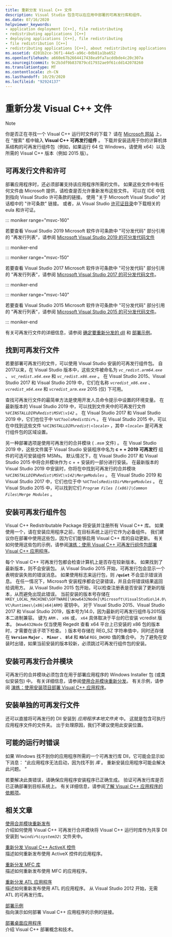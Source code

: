 ```yaml
---
title: 重新分发 Visual C++ 文件
description: Visual Studio 包含可以在应用中部署的可再发行库和组件。
ms.date: 07/16/2020
helpviewer_keywords:
- application deployment [C++], file redistributing
- redistributing applications [C++]
- deploying applications [C++], file redistributing
- file redistribution [C++]
- redistributing applications [C++], about redistributing applications
ms.assetid: d201b2ce-36f1-44e5-a96c-0db81a1ba652
ms.openlocfilehash: a660e67b2664417438ea9fa7acddbde4c20c307a
ms.sourcegitcommit: 9c2b3df9b837879cd17932ae9f61cdd142078260
ms.translationtype: MT
ms.contentlocale: zh-CN
ms.lasthandoff: 10/29/2020
ms.locfileid: "92924137"
---
```

# <a name="redistributing-visual-c-files"></a>重新分发 Visual C++ 文件

> [!NOTE]
> 你是否正在寻找一个 Visual C++ 运行时文件的下载？ 请在 [Microsoft 网站](https://www.microsoft.com/) 上，在 "搜索" 框中输入 **Visual C++ 可再发行组件** 。 下载并安装适用于你的计算机体系结构的可再发行组件包（例如，如果运行 64 位 Windows，请使用 x64）以及所需的 Visual C++ 版本（例如 2015 版）。

## <a name="redistributable-files-and-licensing"></a>可再发行文件和许可

部署应用程序时，还必须部署支持该应用程序所需的文件。 如果这些文件中有任何文件由 Microsoft 提供，请检查是否允许重新发布这些文件。 可以在 IDE 中找到指向 Visual Studio 许可条款的链接。 使用 "关于 Microsoft Visual Studio" 对话框中的 "许可条款" 链接。 或者，从 Visual Studio [许可证目录](https://visualstudio.microsoft.com/license-terms/)中下载相关的 eula 和许可证。

::: moniker range="msvc-160"

若要查看 Visual Studio 2019 Microsoft 软件许可条款中 "可分发代码" 部分引用的 "再发行列表"，请参阅 [Microsoft Visual Studio 2019 的可分发代码文件](/visualstudio/releases/2019/redistribution#-distributable-code-files-for-visual-studio-2019)

::: moniker-end

::: moniker range="msvc-150"

若要查看 Visual Studio 2017 Microsoft 软件许可条款中 "可分发代码" 部分引用的 "再发行列表"，请参阅 [Microsoft Visual Studio 2017 的可分发代码文件](/visualstudio/productinfo/2017-redistribution-vs#-distributable-code-files-for-visual-studio-2017)。

::: moniker-end

::: moniker range="msvc-140"

若要查看 Visual Studio 2015 Microsoft 软件许可条款中 "可分发代码" 部分引用的 "再发行列表"，请参阅 [Microsoft Visual Studio 2015 的可分发代码文件](/visualstudio/productinfo/2015-redistribution-vs#-distributable-code-files-for-visual-studio-2015)。

::: moniker-end

有关可再发行文件的详细信息，请参阅 [确定要重新分发的 dll](determining-which-dlls-to-redistribute.md) 和 [部署示例](deployment-examples.md)。

## <a name="locate-the-redistributable-files"></a>找到可再发行文件

若要部署可再发行的文件，可以使用 Visual Studio 安装的可再发行组件包。 自2017以来，在 Visual Studio 版本中，这些文件被命名为 *`vc_redist.arm64.exe`* 、 *`vc_redist.x64.exe`* 和 *`vc_redist.x86.exe`* 。 在 Visual Studio 2015、Visual Studio 2017 和 Visual Studio 2019 中，它们在名称 *`vcredist_x86.exe`* 、 *`vcredist_x64.exe`* 和 *`vcredist_arm.exe`* 2015 (仅) 下可用。

查找可再发行文件的最简单方法是使用开发人员命令提示中设置的环境变量。 在最新版本的 Visual Studio 2019 中，可以找到文件夹中的可再发行文件 *`%VCINSTALLDIR%Redist\MSVC\v142`* 。 在 Visual Studio 2017 和 Visual Studio 2019 中，它们也位于中 *`%VCToolsRedistDir%`* 。 在 Visual Studio 2015 中，可以在中找到这些文件 *`%VCINSTALLDIR%redist\<locale>`* ，其中 *`<locale>`* 是可再发行组件包的区域设置。

另一种部署选项是使用可再发行的合并模块 ( *`.msm`* 文件) 。 在 Visual Studio 2019 中，这些文件属于 Visual Studio 安装程序中名为 **c + + 2019 可再发行** 组件的可选可安装组件 MSMs。 默认情况下，在 Visual Studio 2017 和 Visual Studio 2015 中将合并模块作为 c + + 安装的一部分进行安装。 在最新版本的 Visual Studio 2019 中安装时，你将在中找到可再发行的合并模块 *`%VCINSTALLDIR%Redist\MSVC\v142\MergeModules`* 。 在 Visual Studio 2019 和 Visual Studio 2017 中，它们也位于中 *`%VCToolsRedistDir%MergeModules`* 。 在 Visual Studio 2015 中，可以找到它们 *`Program Files [(x86)]\Common Files\Merge Modules`* 。

## <a name="install-the-redistributable-packages"></a>安装可再发行组件包

Visual C++ Redistributable Package 将安装并注册所有 Visual C++ 库。 如果使用一个，请在安装应用程序之前，在目标系统上运行它作为必备组件。 我们建议你在部署中使用这些包，因为它们能够启用 Visual C++ 库的自动更新。 有关如何使用这些包的示例，请参阅[演练：使用 Visual C++ 可再发行组件包部署 Visual C++ 应用程序](deploying-visual-cpp-application-by-using-the-vcpp-redistributable-package.md)。

每个 Visual C++ 可再发行包都会检查计算机上是否存在较新版本。 如果找到了最新版本，则不会安装包。 从 Visual Studio 2015 开始，可再发行包会显示一个表明安装失败的错误消息。 如果使用标志来运行包，则 **`/quiet`** 不会显示错误消息。 在任一情况下，Microsoft 安装程序都会记录错误，并且会将错误结果返回给调用方。 从 Visual Studio 2015 包开始，可以检查注册表是否安装了更新的版本，从而避免出现此错误。 当前安装的版本号存储在 `HKEY_LOCAL_MACHINE\SOFTWARE[\Wow6432Node]\Microsoft\VisualStudio\14.0\VC\Runtimes\{x86|x64|ARM}` 密钥中。 对于 Visual Studio 2015、Visual Studio 2017 和 Visual Studio 2019，版本号为14.0，因为最新的可再发行组件与2015版本二进制兼容。 键为 `ARM` 、 `x86` 或， `x64` 具体取决于平台的已安装 vcredist 版本。  (`Wow6432Node` 仅当使用 Regedit 查看 x64 平台上已安装的 x86 包的版本时，才需要在该子项下检查。 ) 版本号存储在 REG_SZ 字符串值中，同时还存储在 **`Version`** **`Major`** 、 **`Minor`** 、 **`Bld`** 和 **`Rbld`** `REG_DWORD` 值的集合中。 为了避免在安装时出错，如果当前安装的版本较新，必须跳过可再发行组件包的安装。

## <a name="install-the-redistributable-merge-modules"></a>安装可再发行合并模块

可再发行的合并模块必须包含在用于部署应用程序的 Windows Installer 包 (或类似安装包) 中。 有关详细信息，请参阅[使用合并模块重新分发](redistributing-components-by-using-merge-modules.md)。 有关示例，请参阅 [演练：使用安装项目部署 Visual C++ 应用程序](walkthrough-deploying-a-visual-cpp-application-by-using-a-setup-project.md)。

## <a name="install-individual-redistributable-files"></a>安装单独的可再发行文件

还可以直接将可再发行的 Dll 安装到 *应用程序本地文件夹* 中。 这就是包含可执行应用程序文件的文件夹。 出于处理原因，我们不建议使用此安装位置。

## <a name="potential-run-time-errors"></a>可能的运行时错误

如果 Windows 找不到你的应用程序所需的一个可再发行库 Dll，它可能会显示如下消息： "此应用程序无法启动，因为找不到 *库* 。 重新安装应用程序可能会解决此问题。 "

若要解决此类错误，请确保应用程序安装程序已正确生成。 验证可再发行库是否已正确部署到目标系统上。 有关详细信息，请参阅[了解 Visual C++ 应用程序的依赖项](understanding-the-dependencies-of-a-visual-cpp-application.md)。

## <a name="related-articles"></a>相关文章

[使用合并模块重新发布](redistributing-components-by-using-merge-modules.md)\
介绍如何使用 Visual C++ 可再发行合并模块将 Visual C++ 运行时库作为共享 Dll 安装到 *`%windir%\system32\`* 文件夹中。

[重新分发 Visual C++ ActiveX 控件](redistributing-visual-cpp-activex-controls.md)\
描述如何重新发布使用 ActiveX 控件的应用程序。

[重新分发 MFC 库](redistributing-the-mfc-library.md)\
描述如何重新发布使用 MFC 的应用程序。

[重新分发 ATL 应用程序](redistributing-an-atl-application.md)\
描述如何重新发布使用 ATL 的应用程序。 从 Visual Studio 2012 开始，无需 ATL 的可再发行库。

[部署示例](deployment-examples.md)\
指向演示如何部署 Visual C++ 应用程序的示例的链接。

[部署桌面应用程序](deploying-native-desktop-applications-visual-cpp.md)\
介绍 Visual C++ 部署概念和技术。
